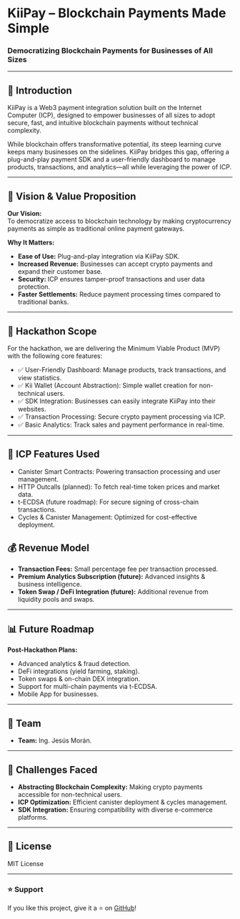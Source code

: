 # KiiPay – Blockchain Payments Made Simple

### Democratizing Blockchain Payments for Businesses of All Sizes

---

## 📌 Introduction

KiiPay is a Web3 payment integration solution built on the Internet Computer (ICP), designed to empower businesses of all sizes to adopt secure, fast, and intuitive blockchain payments without technical complexity.

While blockchain offers transformative potential, its steep learning curve keeps many businesses on the sidelines. KiiPay bridges this gap, offering a plug-and-play payment SDK and a user-friendly dashboard to manage products, transactions, and analytics—all while leveraging the power of ICP.

---

## 🚀 Vision & Value Proposition

**Our Vision:**  
To democratize access to blockchain technology by making cryptocurrency payments as simple as traditional online payment gateways.

**Why It Matters:**  
- **Ease of Use:** Plug-and-play integration via KiiPay SDK.  
- **Increased Revenue:** Businesses can accept crypto payments and expand their customer base.  
- **Security:** ICP ensures tamper-proof transactions and user data protection.  
- **Faster Settlements:** Reduce payment processing times compared to traditional banks.

---

## 🎯 Hackathon Scope

For the hackathon, we are delivering the Minimum Viable Product (MVP) with the following core features:

- ✅ User-Friendly Dashboard: Manage products, track transactions, and view statistics.  
- ✅ Kii Wallet (Account Abstraction): Simple wallet creation for non-technical users.  
- ✅ SDK Integration: Businesses can easily integrate KiiPay into their websites.  
- ✅ Transaction Processing: Secure crypto payment processing via ICP.  
- ✅ Basic Analytics: Track sales and payment performance in real-time.

---

## 🔗 ICP Features Used

- Canister Smart Contracts: Powering transaction processing and user management.  
- HTTP Outcalls (planned): To fetch real-time token prices and market data.  
- t-ECDSA (future roadmap): For secure signing of cross-chain transactions.  
- Cycles & Canister Management: Optimized for cost-effective deployment.

## 💰 Revenue Model

- **Transaction Fees:** Small percentage fee per transaction processed.  
- **Premium Analytics Subscription (future):** Advanced insights & business intelligence.  
- **Token Swap / DeFi Integration (future):** Additional revenue from liquidity pools and swaps.

---

## 📊 Future Roadmap

**Post-Hackathon Plans:**

- Advanced analytics & fraud detection.  
- DeFi integrations (yield farming, staking).  
- Token swaps & on-chain DEX integration.  
- Support for multi-chain payments via t-ECDSA.  
- Mobile App for businesses.

---

## 🤝 Team

- **Team:** Ing. Jesús Morán.

---

## 🧠 Challenges Faced

- **Abstracting Blockchain Complexity:** Making crypto payments accessible for non-technical users.  
- **ICP Optimization:** Efficient canister deployment & cycles management.  
- **SDK Integration:** Ensuring compatibility with diverse e-commerce platforms.

---

## 📜 License

MIT License

---

### ⭐ Support

If you like this project, give it a ⭐ on [GitHub](https://github.com/jamoran1356/kiipay)!

